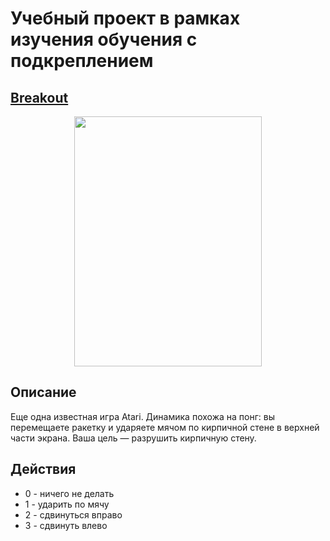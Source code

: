 # Учебный проект в рамках изучения обучения с подкреплением 


## [Breakout](https://www.gymlibrary.dev/environments/atari/breakout/)



<p align="center">
<img src="https://www.gymlibrary.dev/_images/breakout.gif" width="300" height="400" p>

## Описание

Еще одна известная игра Atari. Динамика похожа на понг: вы перемещаете ракетку и ударяете мячом по кирпичной стене в верхней части экрана. Ваша цель — разрушить кирпичную стену.

## Действия

- 0 - ничего не делать
- 1 - ударить по мячу
- 2 - сдвинуться вправо
- 3 - сдвинуть влево
  

